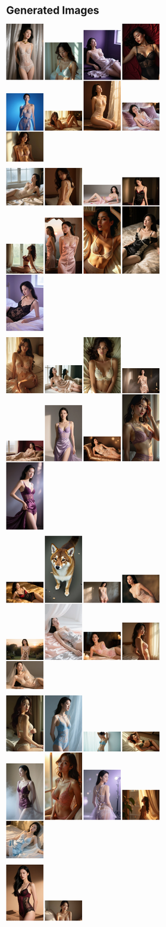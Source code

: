 # Generated Images



<img src="2025_08_26_01.webp" width="100"/> <img src="2025_08_26_02.webp" width="100"/> <img src="2025_08_26_03.webp" width="100"/> <img src="2025_08_26_04.webp" width="100"/> <img src="2025_08_26_05.webp" width="100"/> <img src="2025_08_26_06.webp" width="100"/> <img src="2025_08_26_07.webp" width="100"/> <img src="2025_08_26_08.webp" width="100"/> <img src="2025_08_26_09.webp" width="100"/>

<img src="2025_08_26_10.webp" width="100"/> <img src="2025_08_26_11.webp" width="100"/> <img src="2025_08_26_12.webp" width="100"/> <img src="2025_08_26_13.webp" width="100"/> <img src="2025_08_26_14.webp" width="100"/> <img src="2025_08_26_15.webp" width="100"/> <img src="2025_08_26_16.webp" width="100"/> <img src="2025_08_26_17.webp" width="100"/> <img src="2025_08_26_18.webp" width="100"/>

<img src="2025_08_26_19.webp" width="100"/> <img src="2025_08_26_20.webp" width="100"/> <img src="2025_08_26_21.webp" width="100"/> <img src="2025_08_26_22.webp" width="100"/> <img src="2025_08_26_23.webp" width="100"/> <img src="2025_08_26_24.webp" width="100"/> <img src="2025_08_26_25.webp" width="100"/> <img src="2025_08_26_26.webp" width="100"/> <img src="2025_08_26_27.webp" width="100"/>

<img src="2025_08_26_28.webp" width="100"/> <img src="2025_08_26_29.webp" width="100"/> <img src="2025_08_26_30.webp" width="100"/> <img src="2025_08_26_31.webp" width="100"/> <img src="2025_08_26_32.webp" width="100"/> <img src="2025_08_26_33.webp" width="100"/> <img src="2025_08_26_34.webp" width="100"/> <img src="2025_08_26_35.webp" width="100"/> <img src="2025_08_26_36.webp" width="100"/>

<img src="2025_08_26_37.webp" width="100"/> <img src="2025_08_26_38.webp" width="100"/> <img src="2025_08_26_39.webp" width="100"/> <img src="2025_08_26_40.webp" width="100"/> <img src="2025_08_26_41.webp" width="100"/> <img src="2025_08_26_42.webp" width="100"/> <img src="2025_08_26_43.webp" width="100"/> <img src="2025_08_26_44.webp" width="100"/> <img src="2025_08_26_45.webp" width="100"/>

<img src="2025_08_26_46.webp" width="100"/> <img src="2025_08_26_47.webp" width="100"/>